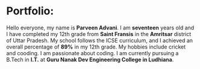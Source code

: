 # Portfolio:
Hello everyone, my name is **Parveen Advani**. I am **seventeen** years old and I have completed my 12th grade from **Saint Fransis** in the **Amritsar** district of Uttar Pradesh. My school follows the ICSE curriculum, and I achieved an overall percentage of **89%** in my 12th grade. My hobbies include cricket and cooding. I am passionate about coding. I am currently pursuing a B.Tech in **I.T.** at **Guru Nanak Dev Engineering College in Ludhiana**.


